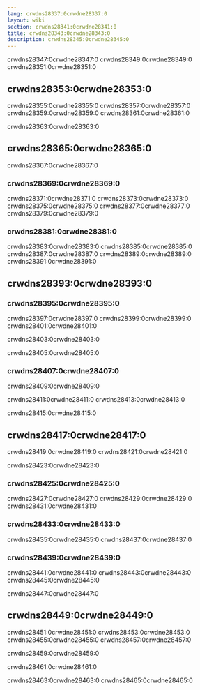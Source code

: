 ```yaml
---
lang: crwdns28337:0crwdne28337:0
layout: wiki
section: crwdns28341:0crwdne28341:0
title: crwdns28343:0crwdne28343:0
description: crwdns28345:0crwdne28345:0
---
```



crwdns28347:0crwdne28347:0 crwdns28349:0crwdne28349:0 crwdns28351:0crwdne28351:0

## crwdns28353:0crwdne28353:0

crwdns28355:0crwdne28355:0 crwdns28357:0crwdne28357:0 crwdns28359:0crwdne28359:0 crwdns28361:0crwdne28361:0

crwdns28363:0crwdne28363:0

## crwdns28365:0crwdne28365:0

crwdns28367:0crwdne28367:0

### crwdns28369:0crwdne28369:0

crwdns28371:0crwdne28371:0 crwdns28373:0crwdne28373:0 crwdns28375:0crwdne28375:0 crwdns28377:0crwdne28377:0 crwdns28379:0crwdne28379:0

### crwdns28381:0crwdne28381:0

crwdns28383:0crwdne28383:0 crwdns28385:0crwdne28385:0 crwdns28387:0crwdne28387:0 crwdns28389:0crwdne28389:0 crwdns28391:0crwdne28391:0

## crwdns28393:0crwdne28393:0

### crwdns28395:0crwdne28395:0

crwdns28397:0crwdne28397:0 crwdns28399:0crwdne28399:0 crwdns28401:0crwdne28401:0

crwdns28403:0crwdne28403:0

crwdns28405:0crwdne28405:0

### crwdns28407:0crwdne28407:0

crwdns28409:0crwdne28409:0

crwdns28411:0crwdne28411:0 crwdns28413:0crwdne28413:0

crwdns28415:0crwdne28415:0

## crwdns28417:0crwdne28417:0

crwdns28419:0crwdne28419:0 crwdns28421:0crwdne28421:0

crwdns28423:0crwdne28423:0

### crwdns28425:0crwdne28425:0

crwdns28427:0crwdne28427:0 crwdns28429:0crwdne28429:0 crwdns28431:0crwdne28431:0

### crwdns28433:0crwdne28433:0

crwdns28435:0crwdne28435:0 crwdns28437:0crwdne28437:0

### crwdns28439:0crwdne28439:0

crwdns28441:0crwdne28441:0 crwdns28443:0crwdne28443:0 crwdns28445:0crwdne28445:0

crwdns28447:0crwdne28447:0

## crwdns28449:0crwdne28449:0

crwdns28451:0crwdne28451:0 crwdns28453:0crwdne28453:0 crwdns28455:0crwdne28455:0 crwdns28457:0crwdne28457:0

crwdns28459:0crwdne28459:0

crwdns28461:0crwdne28461:0

crwdns28463:0crwdne28463:0 crwdns28465:0crwdne28465:0

